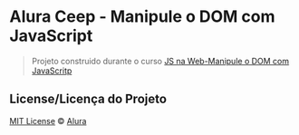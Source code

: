 # Alura Ceep - Manipule o DOM com JavaScript

> Projeto construido durante o curso [JS na Web-Manipule o DOM com JavaScritp](https://cursos.alura.com.br/course/javascript-manipulacao-dom)

## License/Licença do Projeto
[MIT License](./LICENSE) © [Alura](http://alura.com.br/)

